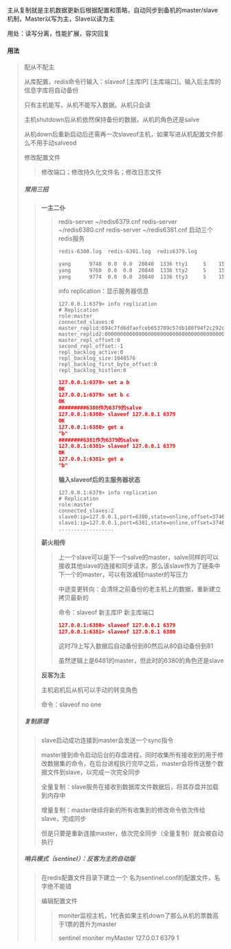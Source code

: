 主从复制就是主机数据更新后根据配置和策略，自动同步到备机的master/slave机制，Master以写为主，Slave以读为主

用处：读写分离，性能扩展，容灾回复

#### 用法

> 配从不配主
>
> 从库配置，redis命令行输入：slaveof   [主库IP]    [主库端口]。输入后主库的信息字库将自动备份
>
> 只有主机能写，从机不能写入数据。从机只会读
>
> 主机shutdown后从机依然保持备份的数据，从机的角色还是salve
>
> 从机down后重新启动后还需再一次slaveof主机，如果写进从机配置文件那么不用手动salveod
>
> 修改配置文件
>
> > 修改端口；修改持久化文件名；修改日志文件
>
> ##### 常用三招
>
> > **一主二仆**
> >
> > > redis-server ~/redis6379.cnf   redis-server ~/redis6380.cnf   redis-server ~/redis6381.cnf  启动三个redis服务
> > >
> > > ```bash
> > > redis-6380.log  redis-6381.log  redis6379.log
> > > 
> > > yang      9748  0.0  0.0  20840  1336 tty1     S    15:18   0:00 redis-cli -p 6379
> > > yang      9760  0.0  0.0  20840  1336 tty2     S    15:18   0:00 redis-cli -p 6380
> > > yang      9774  0.0  0.0  20840  1336 tty3     S    15:19   0:00 redis-cli -p 6381
> > > ```
> > >
> > > info replication：显示服务器信息
> > >
> > > ```
> > > 127.0.0.1:6379> info replication
> > > # Replication
> > > role:master
> > > connected_slaves:0
> > > master_replid:694c7fd6dfaefceb653789c57db180f94f2c292c
> > > master_replid2:0000000000000000000000000000000000000000
> > > master_repl_offset:0
> > > second_repl_offset:-1
> > > repl_backlog_active:0
> > > repl_backlog_size:1048576
> > > repl_backlog_first_byte_offset:0
> > > repl_backlog_histlen:0
> > > ```
> > >
> > > ```json
> > > 127.0.0.1:6379> set a b
> > > OK
> > > 127.0.0.1:6379> set b c
> > > OK
> > > #########6380作为6379的salve
> > > 127.0.0.1:6380> slaveof 127.0.0.1 6379
> > > OK
> > > 127.0.0.1:6380> get a
> > > "b"
> > > ########6381作为6379的salve
> > > 127.0.0.1:6381> slaveof 127.0.0.1 6379
> > > OK
> > > 127.0.0.1:6381> get a
> > > "b"
> > > ```
> > >
> > > **输入slaveof后的主服务器状态**
> > >
> > > ```
> > > 127.0.0.1:6379> info replication
> > > # Replication
> > > role:master
> > > connected_slaves:2
> > > slave0:ip=127.0.0.1,port=6380,state=online,offset=3746,lag=1
> > > slave1:ip=127.0.0.1,port=6381,state=online,offset=3746,lag=1
> > > ..................
> > > ```
> >
> > **薪火相传**
> >
> > >  上一个slave可以是下一个salve的master，salve同样的可以接收其他slave的连接和同步请求，那么该slave作为了链条中下一个的master，可以有效减轻master的写压力
> > >
> > > 中途变更转向：会清除之前备份的老主机上的数据，重新建立拷贝最新的
> > >
> > > 命令：slaveof 新主库IP 新主库端口
> > >
> > > ```json
> > > 127.0.0.1:6380> slaveof 127.0.0.1 6379
> > > 127.0.0.1:6381> slaveof 127.0.0.1 6380
> > > ```
> > >
> > > 这时79上写入数据后自动备份到80然后从80自动备份到81
> > >
> > > 虽然逻辑上是6481的master，但此时的6380的角色还是slave
> >
> > **反客为主**
> >
> > 主机宕机后从机可以手动的转变角色
> >
> > 命令：slaveof no one
>
> ##### 复制原理
>
> > slave启动成功连接到master会发送一个sync指令
> >
> > master接到命令启动后台的存盘进程，同时收集所有接收到的用于修改数据集的命令，在后台进程执行完毕之后，master会将传送整个数据文件到slave，以完成一次完全同步
> >
> > 全量复制：slave服务在接收到数据库文件数据后，将其存盘并加载到内存中
> >
> > 增量复制：master继续将新的所有收集到的修改命令依次传给slave，完成同步
> >
> > 但是只要是重新连接master，依次完全同步（全量复制）就会被自动执行
>
> ##### 哨兵模式（sentinel）：反客为主的自动版
>
> > 在redis配置文件目录下建立一个 名为sentinel.conf的配置文件，名字绝不能错
> >
> > 编辑配置文件
> >
> > >moniter监视主机，1代表如果主机down了那么从机的票数高于1票的晋升为master
> > >
> > >sentinel moniter myMaster 127.0.0.1 6379 1

